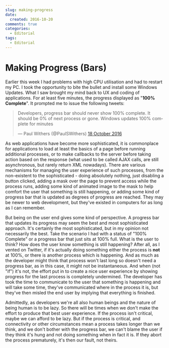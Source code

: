 ```yaml
---
slug: making-progress
date: 
  created: 2016-10-20
comments: true
categories:
  - Editorial
tags:
  - Editorial
---
```

# Making Progress (Bars)

Earlier this week I had problems with high CPU utilisation and had to restart my PC. I took the opportunity to bite the bullet and install some Windows Updates. What I saw brought my mind back to UX and coding of applications. For at least five minutes, the progress displayed as "**100% Complete**". It prompted me to issue the following tweets:

<blockquote class="twitter-tweet" data-lang="en-gb"><p lang="en" dir="ltr">Developers, progress bar should never show 100% complete. It should be 0% of next process or gone. Windows updates 100% complete for minutes</p>&mdash; Paul Withers (@PaulSWithers) <a href="https://twitter.com/PaulSWithers/status/788393811022143488">18 October 2016</a></blockquote>

<!-- more -->

As web applications have become more sophisticated, it is commonplace for applications to load at least the basics of a page before running additional processes, or to make callbacks to the server before taking action based on the response (what used to be called AJAX calls, are still asynchronous, but rarely return XML nowadays). There are various mechanisms for managing the user experience of such processes, from the non-existent to the sophisticated - doing absolutely nothing, just disabling a button clicked, adding a mask over the page to prevent access while the process runs, adding some kind of animated image to the mask to help comfort the user that something is still happening, or adding some kind of progress bar that is updated as degrees of progress are reached. They may be newer to web development, but they've existed in computers for as long as I can remember.

But being on the user end gives some kind of perspective. A progress bar that updates its progress may seem the best and most sophisticated approach. It's certainly the most sophisticated, but in my opinion not necessarily the best. Take the scenario I had with a status of "100% Complete" or a progress bar that just sits at 100% full. What is the user to think? How does the user know something is still happening? After all, as I vented on Twitter, if it's actually doing something either the process is **not** at 100%, or there is another process which is happening. And as much as the developer might think that process won't last long so doesn't need a progress bar, as in this case, it might not be instantaneous. And when (not "if") it's not, the effort put in to create a nice user experience by showing progress for the last process is completely undermined. The developer has took the time to communicate to the user that something is happening and will take some time, they've communicated where in the process it is, but they've then misled the end user by implying that everything is finished.

Admittedly, as developers we're all also human beings and the nature of being human is to be lazy. So there will be times when we don't make the effort to produce that best user experience. If the process isn't critical, maybe we can afford to be lazy. But if the process is critical, and connectivity or other circumstances mean a process takes longer than we think, and we don't bother with the progress bar, we can't blame the user if they think it's hung and not doing something when in fact it is. If they abort the process prematurely, it's then our fault, not theirs.
